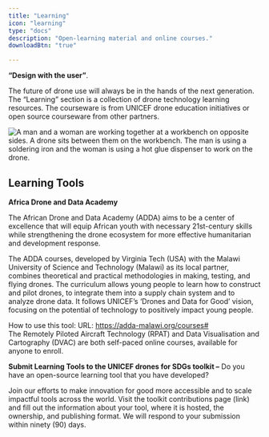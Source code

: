 ```yaml
---
title: "Learning"
icon: "learning"
type: "docs"
description: "Open-learning material and online courses."
downloadBtn: "true"

---
```


**“Design with the user”**.

The future of drone use will always be in the hands of the next generation.
The “Learning” section is a collection of drone technology learning resources.
The courseware is from UNICEF drone education initiatives or open source courseware from other partners.

![A man and a woman are working together at a workbench on opposite sides. A drone sits between them on the workbench. The man is using a soldering iron and the woman is using a hot glue dispenser to work on the drone.](/content/learning/adda.jpg)


## Learning Tools

**Africa Drone and Data Academy**

The African Drone and Data Academy (ADDA) aims to be a center of excellence that will equip African youth with necessary 21st-century skills while strengthening the drone ecosystem for more effective humanitarian and development response. 

The ADDA courses, developed by Virginia Tech (USA) with the Malawi University of Science and Technology (Malawi) as its local partner, combines theoretical and practical methodologies in making, testing, and flying drones. The curriculum allows young people to learn how to construct and pilot drones, to integrate them into a supply chain system and to analyze drone data. It follows UNICEF’s ‘Drones and Data for Good’ vision, focusing on the potential of technology to positively impact young people. 

How to use this tool: 
URL: https://adda-malawi.org/courses#  
The Remotely Piloted Aircraft Technology (RPAT) and Data Visualisation and Cartography (DVAC) are both self-paced online courses, available for anyone to enroll.  

**Submit Learning Tools to the UNICEF drones for SDGs toolkit –**
Do you have an open-source learning tool that you have developed?  

Join our efforts to make innovation for good more accessible and to scale impactful tools across the world. Visit the toolkit contributions page (link) and fill out the information about your tool, where it is hosted, the ownership, and publishing format. We will respond to your submission within ninety (90) days. 
